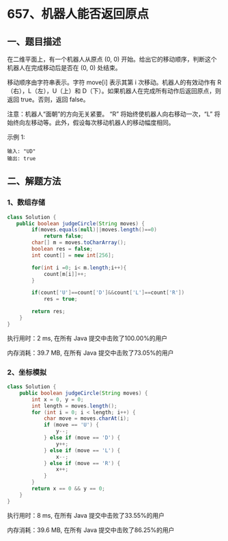 # 657、机器人能否返回原点

## 一、题目描述

在二维平面上，有一个机器人从原点 (0, 0) 开始。给出它的移动顺序，判断这个机器人在完成移动后是否在 (0, 0) 处结束。

移动顺序由字符串表示。字符 move[i] 表示其第 i 次移动。机器人的有效动作有 R（右），L（左），U（上）和 D（下）。如果机器人在完成所有动作后返回原点，则返回 true。否则，返回 false。

注意：机器人“面朝”的方向无关紧要。 “R” 将始终使机器人向右移动一次，“L” 将始终向左移动等。此外，假设每次移动机器人的移动幅度相同。 

示例 1:

```
输入: "UD"
输出: true

```





## 二、解题方法

### 1、数组存储

```java
class Solution {
   public boolean judgeCircle(String moves) {
        if(moves.equals(null)||moves.length()==0)
            return false;
        char[] m = moves.toCharArray();
        boolean res = false;
        int count[] = new int[256];

        for(int i =0; i< m.length;i++){
            count[m[i]]++;
        }

        if(count['U']==count['D']&&count['L']==count['R'])
            res = true;

        return res;
    }
}

```

执行用时：2 ms, 在所有 Java 提交中击败了100.00%的用户

内存消耗：39.7 MB, 在所有 Java 提交中击败了73.05%的用户



### 2、坐标模拟

```java
class Solution {
    public boolean judgeCircle(String moves) {
        int x = 0, y = 0;
        int length = moves.length();
        for (int i = 0; i < length; i++) {
            char move = moves.charAt(i);
            if (move == 'U') {
                y--;
            } else if (move == 'D') {
                y++;
            } else if (move == 'L') {
                x--;
            } else if (move == 'R') {
                x++;
            }
        }
        return x == 0 && y == 0;
    }
}
```

执行用时：8 ms, 在所有 Java 提交中击败了33.55%的用户

内存消耗：39.6 MB, 在所有 Java 提交中击败了86.25%的用户